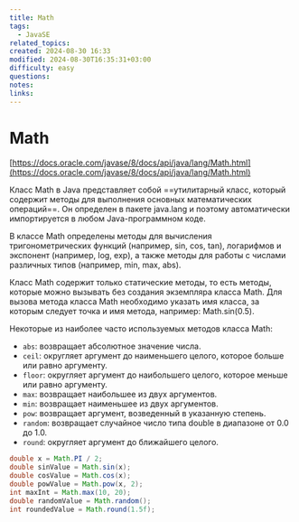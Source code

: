 ```yaml
---
title: Math
tags:
  - JavaSE
related_topics: 
created: 2024-08-30 16:33
modified: 2024-08-30T16:35:31+03:00
difficulty: easy
questions: 
notes: 
links: 
---
```

# Math

[https://docs.oracle.com/javase/8/docs/api/java/lang/Math.html](https://docs.oracle.com/javase/8/docs/api/java/lang/Math.html)

Класс Math в Java представляет собой ==утилитарный класс, который содержит методы для выполнения основных математических операций==. Он определен в пакете java.lang и поэтому автоматически импортируется в любом Java-программном коде.

В классе Math определены методы для вычисления тригонометрических функций (например, sin, cos, tan), логарифмов и экспонент (например, log, exp), а также методы для работы с числами различных типов (например, min, max, abs).

Класс Math содержит только статические методы, то есть методы, которые можно вызывать без создания экземпляра класса Math. Для вызова метода класса Math необходимо указать имя класса, за которым следует точка и имя метода, например: Math.sin(0.5).

Некоторые из наиболее часто используемых методов класса Math:

- `abs`: возвращает абсолютное значение числа.
- `ceil`: округляет аргумент до наименьшего целого, которое больше или равно аргументу.
- `floor`: округляет аргумент до наибольшего целого, которое меньше или равно аргументу.
- `max`: возвращает наибольшее из двух аргументов.
- `min`: возвращает наименьшее из двух аргументов.
- `pow`: возвращает аргумент, возведенный в указанную степень.
- `random`: возвращает случайное число типа double в диапазоне от 0.0 до 1.0.
- `round`: округляет аргумент до ближайшего целого.

```java
double x = Math.PI / 2;
double sinValue = Math.sin(x);
double cosValue = Math.cos(x);
double powValue = Math.pow(x, 2);
int maxInt = Math.max(10, 20);
double randomValue = Math.random();
int roundedValue = Math.round(1.5f);
```